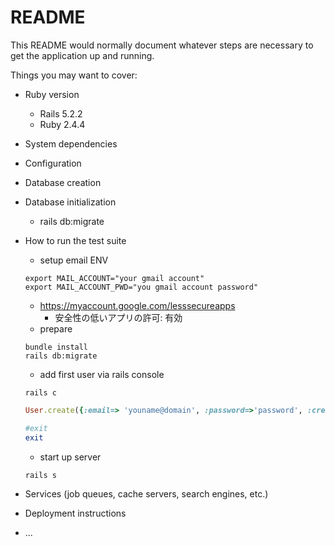 # README

This README would normally document whatever steps are necessary to get the
application up and running.

Things you may want to cover:

* Ruby version
    - Rails 5.2.2
    - Ruby 2.4.4

* System dependencies

* Configuration

* Database creation
    

* Database initialization
    - rails db:migrate

* How to run the test suite
    - setup email ENV
    ```Shell
    export MAIL_ACCOUNT="your gmail account"
    export MAIL_ACCOUNT_PWD="you gmail account password"
    ```
    - https://myaccount.google.com/lesssecureapps
        - 安全性の低いアプリの許可: 有効
    - prepare
    ```Shell
    bundle install
    rails db:migrate
    ```
    - add first user via rails console
    ```Shell
    rails c
    ```
    ```Ruby
    User.create({:email=> 'youname@domain', :password=>'password', :created_by=>1, :updated_by=>1, :created_at=>DateTime.now, :updated_at=>DateTime.now, :password_confirmation=>'password'})
    
    #exit
    exit
    
    ```
    - start up server 
    ```Shell
    rails s
    ```

* Services (job queues, cache servers, search engines, etc.)

* Deployment instructions

* ...
